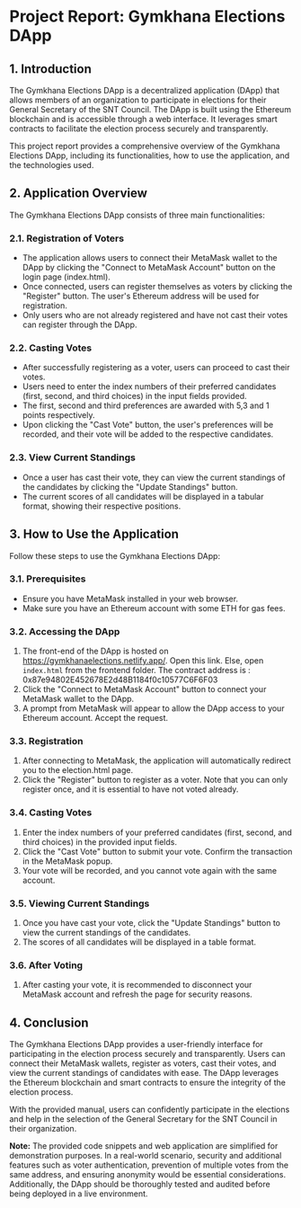 # Project Report: Gymkhana Elections DApp

## 1. Introduction

The Gymkhana Elections DApp is a decentralized application (DApp) that allows members of an organization to participate in elections for their General Secretary of the SNT Council. The DApp is built using the Ethereum blockchain and is accessible through a web interface. It leverages smart contracts to facilitate the election process securely and transparently.

This project report provides a comprehensive overview of the Gymkhana Elections DApp, including its functionalities, how to use the application, and the technologies used.

## 2. Application Overview

The Gymkhana Elections DApp consists of three main functionalities:

### 2.1. Registration of Voters

- The application allows users to connect their MetaMask wallet to the DApp by clicking the "Connect to MetaMask Account" button on the login page (index.html).
- Once connected, users can register themselves as voters by clicking the "Register" button. The user's Ethereum address will be used for registration.
- Only users who are not already registered and have not cast their votes can register through the DApp.

### 2.2. Casting Votes

- After successfully registering as a voter, users can proceed to cast their votes.
- Users need to enter the index numbers of their preferred candidates (first, second, and third choices) in the input fields provided.
- The first, second and third preferences are awarded with 5,3 and 1 points respectively.
- Upon clicking the "Cast Vote" button, the user's preferences will be recorded, and their vote will be added to the respective candidates.

### 2.3. View Current Standings

- Once a user has cast their vote, they can view the current standings of the candidates by clicking the "Update Standings" button.
- The current scores of all candidates will be displayed in a tabular format, showing their respective positions.

## 3. How to Use the Application

Follow these steps to use the Gymkhana Elections DApp:

### 3.1. Prerequisites

- Ensure you have MetaMask installed in your web browser.
- Make sure you have an Ethereum account with some ETH for gas fees.

### 3.2. Accessing the DApp

1. The front-end of the DApp is hosted on https://gymkhanaelections.netlify.app/. Open this link. Else, open `index.html` from the frontend folder. The contract address is : 0x87e94802E452678E2d48B1184f0c10577C6F6F03
2. Click the "Connect to MetaMask Account" button to connect your MetaMask wallet to the DApp.
3. A prompt from MetaMask will appear to allow the DApp access to your Ethereum account. Accept the request.

### 3.3. Registration

1. After connecting to MetaMask, the application will automatically redirect you to the election.html page.
2. Click the "Register" button to register as a voter. Note that you can only register once, and it is essential to have not voted already.

### 3.4. Casting Votes

1. Enter the index numbers of your preferred candidates (first, second, and third choices) in the provided input fields.
2. Click the "Cast Vote" button to submit your vote. Confirm the transaction in the MetaMask popup.
3. Your vote will be recorded, and you cannot vote again with the same account.

### 3.5. Viewing Current Standings

1. Once you have cast your vote, click the "Update Standings" button to view the current standings of the candidates.
2. The scores of all candidates will be displayed in a table format.

### 3.6. After Voting

1. After casting your vote, it is recommended to disconnect your MetaMask account and refresh the page for security reasons.

## 4. Conclusion

The Gymkhana Elections DApp provides a user-friendly interface for participating in the election process securely and transparently. Users can connect their MetaMask wallets, register as voters, cast their votes, and view the current standings of candidates with ease. The DApp leverages the Ethereum blockchain and smart contracts to ensure the integrity of the election process.

With the provided manual, users can confidently participate in the elections and help in the selection of the General Secretary for the SNT Council in their organization.

**Note:** The provided code snippets and web application are simplified for demonstration purposes. In a real-world scenario, security and additional features such as voter authentication, prevention of multiple votes from the same address, and ensuring anonymity would be essential considerations. Additionally, the DApp should be thoroughly tested and audited before being deployed in a live environment.

